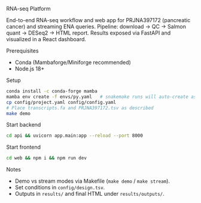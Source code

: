 RNA-seq Platform

End-to-end RNA-seq workflow and web app for PRJNA397172 (pancreatic cancer) and streaming ENA queries. Pipeline: download → QC → Salmon quant → DESeq2 → HTML report. Results exposed via FastAPI and visualized in a React dashboard.

Prerequisites
- Conda (Mambaforge/Miniforge recommended)
- Node.js 18+

Setup
```bash
conda install -c conda-forge mamba
mamba env create -f envs/py.yaml   # snakemake runs will auto-create as needed
cp config/project.yaml config/config.yaml
# Place transcripts.fa and PRJNA397172.tsv as described
make demo
```

Start backend
```bash
cd api && uvicorn app.main:app --reload --port 8000
```

Start frontend
```bash
cd web && npm i && npm run dev
```

Notes
- Demo vs stream modes via Makefile (`make demo` / `make stream`).
- Set conditions in `config/design.tsv`.
- Outputs in `results/` and final HTML under `results/outputs/`.





